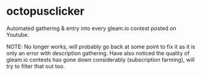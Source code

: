 # octopusclicker
Automated gathering &amp; entry into every gleam.io contest posted on Youtube.

NOTE: No longer works, will probably go back at some point to fix it as it is only an error with description gathering.
Have also noticed the quality of gleam.io contests has gone down considerably (subscription farming), will try to filter that
out too.